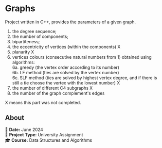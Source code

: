 # Graphs
Project written in C++, provides the parameters of a given graph.

1. the degree sequence;
2. the number of components;
3. bipartiteness;
4. the eccentricity of vertices (within the components) X
5. planarity X
6. vertices colours (consecutive natural numbers from 1) obtained using algorithms:\
   6a. greedy (the vertex order according to its number)\
   6b. LF method (ties are solved by the vertex number)\
   6c. SLF method (ties are solved by highest vertex degree, and if there is still a tie choose the vertex with the lowest number) X
7. the number of different C4 subgraphs X
8. the number of the graph complement's edges

X means this part was not completed.

## About  
📅 **Date:** June 2024  
📌 **Project Type:** University Assignment  
🎓 **Course:** Data Structures and Algorithms
